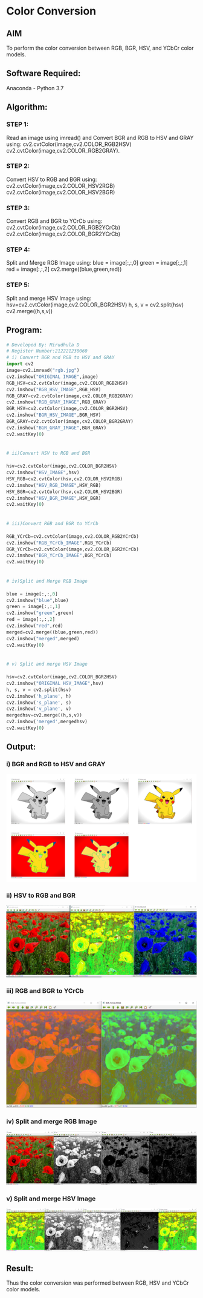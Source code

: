 # Color Conversion
## AIM
To perform the color conversion between RGB, BGR, HSV, and YCbCr color models.

## Software Required:
Anaconda - Python 3.7
## Algorithm:
### STEP 1: 
Read an image using imread() and Convert BGR and RGB to HSV and GRAY using: cv2.cvtColor(image,cv2.COLOR_RGB2HSV) cv2.cvtColor(image,cv2.COLOR_RGB2GRAY).
### STEP 2: 
Convert HSV to RGB and BGR using: cv2.cvtColor(image,cv2.COLOR_HSV2RGB) cv2.cvtColor(image,cv2.COLOR_HSV2BGR)

### STEP 3: 
Convert RGB and BGR to YCrCb using: cv2.cvtColor(image,cv2.COLOR_RGB2YCrCb) cv2.cvtColor(image,cv2.COLOR_BGR2YCrCb)

### STEP 4:
Split and Merge RGB Image using: blue = image[:,:,0] green = image[:,:,1] red = image[:,:,2] cv2.merge((blue,green,red))

### STEP 5: 
Split and merge HSV Image using: hsv=cv2.cvtColor(image,cv2.COLOR_BGR2HSV) h, s, v = cv2.split(hsv) cv2.merge((h,s,v))

## Program:
```python
# Developed By: Mirudhula D
# Register Number:212221230060
# i) Convert BGR and RGB to HSV and GRAY
import cv2
image=cv2.imread("rgb.jpg")
cv2.imshow("ORIGINAL IMAGE",image)
RGB_HSV=cv2.cvtColor(image,cv2.COLOR_RGB2HSV)
cv2.imshow("RGB_HSV_IMAGE",RGB_HSV)
RGB_GRAY=cv2.cvtColor(image,cv2.COLOR_RGB2GRAY)
cv2.imshow("RGB_GRAY_IMAGE",RGB_GRAY)
BGR_HSV=cv2.cvtColor(image,cv2.COLOR_BGR2HSV)
cv2.imshow("BGR_HSV_IMAGE",BGR_HSV)
BGR_GRAY=cv2.cvtColor(image,cv2.COLOR_BGR2GRAY)
cv2.imshow("BGR_GRAY_IMAGE",BGR_GRAY)
cv2.waitKey(0)


# ii)Convert HSV to RGB and BGR

hsv=cv2.cvtColor(image,cv2.COLOR_BGR2HSV)
cv2.imshow("HSV_IMAGE",hsv)
HSV_RGB=cv2.cvtColor(hsv,cv2.COLOR_HSV2RGB)
cv2.imshow("HSV_RGB_IMAGE",HSV_RGB)
HSV_BGR=cv2.cvtColor(hsv,cv2.COLOR_HSV2BGR)
cv2.imshow("HSV_BGR_IMAGE",HSV_BGR)
cv2.waitKey(0)


# iii)Convert RGB and BGR to YCrCb

RGB_YCrCb=cv2.cvtColor(image,cv2.COLOR_RGB2YCrCb)
cv2.imshow("RGB_YCrCb_IMAGE",RGB_YCrCb)
BGR_YCrCb=cv2.cvtColor(image,cv2.COLOR_BGR2YCrCb)
cv2.imshow("BGR_YCrCb_IMAGE",BGR_YCrCb)
cv2.waitKey(0)


# iv)Split and Merge RGB Image

blue = image[:,:,0]
cv2.imshow("blue",blue)
green = image[:,:,1]
cv2.imshow("green",green)
red = image[:,:,2]
cv2.imshow("red",red)
merged=cv2.merge((blue,green,red))
cv2.imshow("merged",merged)
cv2.waitKey(0)


# v) Split and merge HSV Image

hsv=cv2.cvtColor(image,cv2.COLOR_BGR2HSV)
cv2.imshow("ORIGINAL HSV_IMAGE",hsv)
h, s, v = cv2.split(hsv)
cv2.imshow('h_plane', h)
cv2.imshow('s_plane', s)
cv2.imshow('v_plane', v)
mergedhsv=cv2.merge((h,s,v))
cv2.imshow('merged',mergedhsv)
cv2.waitKey(0)
```
## Output:
### i) BGR and RGB to HSV and GRAY
![](1.png)

### ii) HSV to RGB and BGR
![](2.png)

### iii) RGB and BGR to YCrCb
![](3.png)
### iv) Split and merge RGB Image
![](4.png)

### v) Split and merge HSV Image
![](5.png)


## Result:
Thus the color conversion was performed between RGB, HSV and YCbCr color models.
